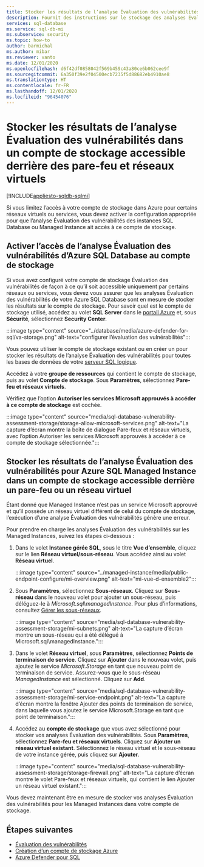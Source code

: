 ```yaml
---
title: Stocker les résultats de l’analyse Évaluation des vulnérabilités dans un compte de stockage accessible derrière des pare-feu et réseaux virtuels
description: Fournit des instructions sur le stockage des analyses Évaluation des vulnérabilités dans un compte de stockage accessible via un pare-feu ou un réseau virtuel
services: sql-database
ms.service: sql-db-mi
ms.subservice: security
ms.topic: how-to
author: barmichal
ms.author: mibar
ms.reviewer: vanto
ms.date: 12/01/2020
ms.openlocfilehash: d6f42df0858042f569b459c43a80ce6b062cee9f
ms.sourcegitcommit: 6a350f39e2f04500ecb7235f5d88682eb4910ae8
ms.translationtype: HT
ms.contentlocale: fr-FR
ms.lasthandoff: 12/01/2020
ms.locfileid: "96454076"
---
```

# <a name="store-vulnerability-assessment-scan-results-in-a-storage-account-accessible-behind-firewalls-and-vnets"></a>Stocker les résultats de l’analyse Évaluation des vulnérabilités dans un compte de stockage accessible derrière des pare-feu et réseaux virtuels
[!INCLUDE[appliesto-sqldb-sqlmi](../includes/appliesto-sqldb-sqlmi.md)]

Si vous limitez l’accès à votre compte de stockage dans Azure pour certains réseaux virtuels ou services, vous devez activer la configuration appropriée pour que l’analyse Évaluation des vulnérabilités des instances SQL Database ou Managed Instance ait accès à ce compte de stockage.

## <a name="enable-azure-sql-database-va-scanning-access-to-the-storage-account"></a>Activer l’accès de l’analyse Évaluation des vulnérabilités d’Azure SQL Database au compte de stockage

Si vous avez configuré votre compte de stockage Évaluation des vulnérabilités de façon à ce qu’il soit accessible uniquement par certains réseaux ou services, vous devez vous assurer que les analyses Évaluation des vulnérabilités de votre Azure SQL Database sont en mesure de stocker les résultats sur le compte de stockage. Pour savoir quel est le compte de stockage utilisé, accédez au volet **SQL Server** dans le [portail Azure](https://portal.azure.com) et, sous **Sécurité**, sélectionnez **Security Center**.

:::image type="content" source="../database/media/azure-defender-for-sql/va-storage.png" alt-text="configurer l’évaluation des vulnérabilités":::

Vous pouvez utiliser le compte de stockage existant ou en créer un pour stocker les résultats de l’analyse Évaluation des vulnérabilités pour toutes les bases de données de votre [serveur SQL logique](logical-servers.md).

Accédez à votre **groupe de ressources** qui contient le compte de stockage, puis au volet **Compte de stockage**. Sous **Paramètres**, sélectionnez **Pare-feu et réseaux virtuels**.

Vérifiez que l’option **Autoriser les services Microsoft approuvés à accéder à ce compte de stockage** est cochée.

:::image type="content" source="media/sql-database-vulnerability-assessment-storage/storage-allow-microsoft-services.png" alt-text="La capture d’écran montre la boîte de dialogue Pare-feux et réseaux virtuels, avec l’option Autoriser les services Microsoft approuvés à accéder à ce compte de stockage sélectionnée.":::

## <a name="store-va-scan-results-for-azure-sql-managed-instance-in-a-storage-account-that-can-be-accessed-behind-a-firewall-or-vnet"></a>Stocker les résultats de l’analyse Évaluation des vulnérabilités pour Azure SQL Managed Instance dans un compte de stockage accessible derrière un pare-feu ou un réseau virtuel

Étant donné que Managed Instance n’est pas un service Microsoft approuvé et qu’il possède un réseau virtuel différent de celui du compte de stockage, l’exécution d’une analyse Évaluation des vulnérabilités génère une erreur.

Pour prendre en charge les analyses Évaluation des vulnérabilités sur les Managed Instances, suivez les étapes ci-dessous :

1. Dans le volet **Instance gérée SQL**, sous le titre **Vue d’ensemble**, cliquez sur le lien **Réseau virtuel/sous-réseau**. Vous accédez ainsi au volet **Réseau virtuel**.

   :::image type="content" source="../managed-instance/media/public-endpoint-configure/mi-overview.png" alt-text="mi-vue-d-ensemble2":::

1. Sous **Paramètres**, sélectionnez **Sous-réseaux**. Cliquez sur **Sous-réseau** dans le nouveau volet pour ajouter un sous-réseau, puis déléguez-le à *Microsoft.sql\managedInstance*. Pour plus d’informations, consultez [Gérer les sous-réseaux](../../virtual-network/virtual-network-manage-subnet.md).

   :::image type="content" source="media/sql-database-vulnerability-assessment-storage/mi-subnets.png" alt-text="La capture d’écran montre un sous-réseau qui a été délégué à Microsoft.sql\managedInstance.":::

1. Dans le volet **Réseau virtuel**, sous **Paramètres**, sélectionnez **Points de terminaison de service**. Cliquez sur **Ajouter** dans le nouveau volet, puis ajoutez le service *Microsoft.Storage* en tant que nouveau point de terminaison de service. Assurez-vous que le sous-réseau *ManagedInstance* est sélectionné. Cliquez sur **Add**.

   :::image type="content" source="media/sql-database-vulnerability-assessment-storage/mi-service-endpoint.png" alt-text="La capture d’écran montre la fenêtre Ajouter des points de terminaison de service, dans laquelle vous ajoutez le service Microsoft.Storage en tant que point de terminaison.":::

1. Accédez au **compte de stockage** que vous avez sélectionné pour stocker vos analyses Évaluation des vulnérabilités. Sous **Paramètres**, sélectionnez **Pare-feu et réseaux virtuels**. Cliquez sur **Ajouter un réseau virtuel existant**. Sélectionnez le réseau virtuel et le sous-réseau de votre instance gérée, puis cliquez sur **Ajouter**.

   :::image type="content" source="media/sql-database-vulnerability-assessment-storage/storage-firewall.png" alt-text="La capture d’écran montre le volet Pare-feux et réseaux virtuels, qui contient le lien Ajouter un réseau virtuel existant.":::

Vous devez maintenant être en mesure de stocker vos analyses Évaluation des vulnérabilités pour les Managed Instances dans votre compte de stockage.

## <a name="next-steps"></a>Étapes suivantes

- [Évaluation des vulnérabilités](sql-vulnerability-assessment.md)
- [Création d’un compte de stockage Azure](../../storage/common/storage-account-create.md)
- [Azure Defender pour SQL](azure-defender-for-sql.md)